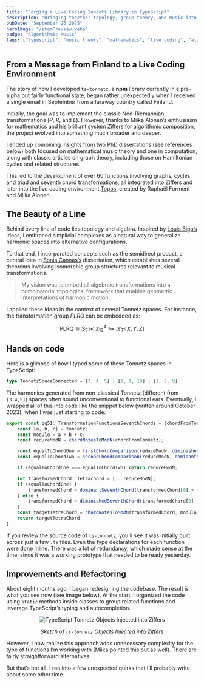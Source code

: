 ```yaml
---
title: "Forging a Live Coding Tonnetz Library in TypeScript"
description: "Bringing together topology, group theory, and music into Ziffers and the interactive live coding environment Topos."
pubDate: "September 26 2025"
heroImage: "/itemPreview.webp"
badge: "Algorithmic Music"
tags: ["typescript", "music theory", "mathematics", "live coding", "algorithmic composition", "tonnetz"]
---
```


## From a Message from Finland to a Live Coding Environment

The story of how I developed `ts-tonnetz`, a **npm** library currently in a pre-alpha but fairly functional state, began rather unexpectedly when I received a single email in September from a faraway country called Finland.

Initially, the goal was to implement the classic Neo-Riemannian transformations ($P$, $R$, and $L$). However, thanks to Miika Alonen’s enthusiasm for mathematics and his brilliant system  <a href="https://topos.live/#ziffers_basics" target="_blank" rel="noopener noreferrer">Ziffers</a> for algorithmic composition, the project evolved into something much broader and deeper.

I ended up combining insights from two PhD dissertations (see references below) both focused on mathematical music theory and one in computation, along with classic articles on graph theory, including those on Hamiltonian cycles and related structures.

This led to the development of over 60 functions involving graphs, cycles, and triad and seventh chord transformations, all integrated into Ziffers and later into the live coding environment <a href="https://topos.live/#ziffers_tonnetz/" target="_blank" rel="noopener noreferrer">Topos</a>, created by Raphaël Forment and Miika Alonen.

## The Beauty of a Line

Behind every line of code lies topology and algebra. Inspired by  <a href=" https://theses.hal.science/tel-01326827" target="_blank" rel="noopener noreferrer">Louis Bigo’s</a> ideas, I embraced simplicial complexes as a natural way to generalize harmonic spaces into alternative configurations.

To that end, I incorporated concepts such as the semidirect product, a central idea in <a href="https://theses.hal.science/tel-02179522" target="_blank" rel="noopener noreferrer">Sonia Cannas’s</a>  dissertation, which establishes several theorems involving isomorphic group structures relevant to musical transformations.

> My vision was to embed all algebraic transformations into a combinatorial topological framework that enables geometric interpretations of harmonic motion.

I applied these ideas in the context of several Tonnetz spaces. For instance, the transformation group $PLRQ$ can be embedded as:

$$
\textrm{PLRQ} \cong \textrm{S}_5 \ltimes \mathbb{Z}_{12}^4 \hookrightarrow \mathcal{K}_{TI}[X,Y,Z]
$$

## Hands on code

Here is a glimpse of how I typed some of these Tonnetz spaces in TypeScript:

```ts
type TonnetzSpaceConnected = [3, 4, 5] | [1, 1, 10] | [1, 2, 9]
```

The harmonies generated from non-classical Tonnetz (different from `[3,4,5]`) spaces often sound unconventional to functional ears. Eventually, I wrapped all of this into code like the snippet below (written around October 2023), when I was just starting to code:

```ts
export const qq51: TransformationFunctionsSeventhChords = (chordFromTonnetz, tonnetz): Tetrachord => {
    const [a, b, c] = tonnetz;
    const modulo = a + b + c;
    const reduceModN = chordNotesToModN(chordFromTonnetz);

    const equalToChordOne = firstChordComparison(reduceModN, diminishedSeventhChord(reduceModN[0], tonnetz));
    const equalToChordTwo = secondChordComparison(reduceModN, dominantSeventhChord(reduceModN[0], tonnetz));

    if (equalToChordOne === equalToChordTwo) return reduceModN;

    let transformedChord: Tetrachord = [...reduceModN];
    if (equalToChordOne) {
        transformedChord = dominantSeventhChord(transformedChord[0] + (c - a), tonnetz);
    } else {
        transformedChord = diminishedSeventhChord(transformedChord[0] - (c - a), tonnetz);
    }
    const targetTetraChord = chordNotesToModN(transformedChord, modulo);
    return targetTetraChord;
}
```

If you review the source code of `ts-tonnetz`, you'll see it was initially built across just a few `.ts` files.
Even the type declarations for each function were done inline.
There was a lot of redundancy, which made sense at the time, since it was a working prototype that needed to be ready yesterday.

## Improvements and Refactoring

About eight months ago, I began redesigning the codebase. The result is what you see now (see image below).
At the start, I organized the code using `static` methods inside classes to group related functions and leverage TypeScript’s typing and autocompletion.

<div align="center">
  <img src="/svg-ggb/blog-tstonnetz-1.svg" alt="TypeScript Tonnetz Objects Injected into Ziffers" class="w-[95%]" />
  <p><em>Sketch of <code>ts-tonnetz</code> Objects Injected into Ziffers</em></p>
</div>

However, I now realize this approach adds unnecessary complexity for the type of functions I’m working with (Miika pointed this out as well). There are fairly straightforward alternatives.

But that’s not all. I ran into a few unexpected quirks that I’ll probably write about some other time.
